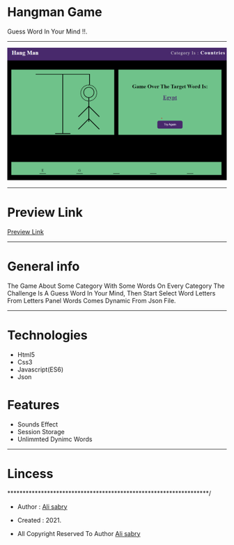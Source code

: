 # Hangman Game
Guess Word In Your Mind !!.

<hr />

<img src="images/preview.png" />

<hr />

# Preview Link
[Preview Link](https://ali-sabry.github.io/hangman/)

<hr />

# General info
The Game About Some Category With Some Words On Every Category The Challenge Is A Guess Word In Your Mind,
Then Start Select Word Letters From Letters Panel Words Comes Dynamic From Json File.

<hr />

# Technologies 
* Html5
* Css3
* Javascript(ES6)
* Json

# Features 
* Sounds Effect
* Session Storage
* Unlimmted Dynimc Words 

<hr />

# Lincess
******************************************************************/

* Author      : [Ali sabry](https://www.linkedin.com/in/ali-sabry/)
* Created     : 2021.

* All Copyright Reserved To Author [Ali sabry](https://www.linkedin.com/in/ali-sabry/)

